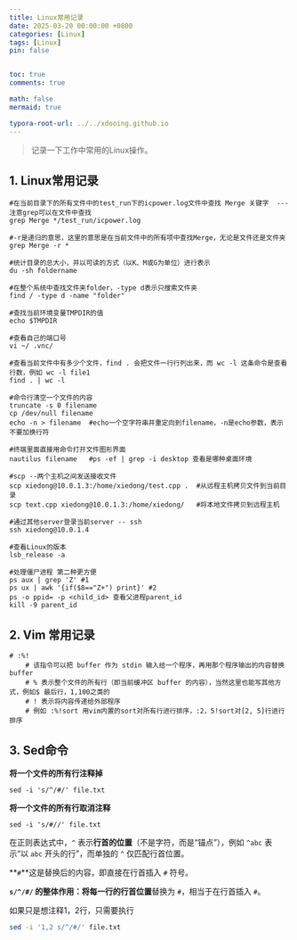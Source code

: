 ```yaml
---
title: Linux常用记录
date: 2025-03-20 00:00:00 +0800
categories: [Linux]
tags: [Linux]
pin: false


toc: true
comments: true

math: false
mermaid: true

typora-root-url: ../../xdooing.github.io
---
```






> 记录一下工作中常用的Linux操作。



## 1. Linux常用记录

```shell
#在当前目录下的所有文件中的test_run下的icpower.log文件中查找 Merge 关键字  ---注意grep可以在文件中查找
grep Merge */test_run/icpower.log

#-r是递归的意思，这里的意思是在当前文件中的所有项中查找Merge，无论是文件还是文件夹
grep Merge -r * 

#统计目录的总大小，并以可读的方式（以K、M或G为单位）进行表示
du -sh foldername

#在整个系统中查找文件夹folder，-type d表示只搜索文件夹
find / -type d -name "folder"

#查找当前环境变量TMPDIR的值
echo $TMPDIR

#查看自己的端口号
vi ~/ .vnc/ 

#查看当前文件中有多少个文件，find . 会把文件一行行列出来，而 wc -l 这条命令是查看行数，例如 wc -l file1
find . | wc -l

#命令行清空一个文件的内容
truncate -s 0 filename
cp /dev/null filename
echo -n > filename  #echo一个空字符串并重定向到filename，-n是echo参数，表示不要加换行符

#终端里面直接用命令打开文件图形界面
nautilus filename   #ps -ef | grep -i desktop 查看是哪种桌面环境

#scp --两个主机之间发送接收文件
scp xiedong@10.0.1.3:/home/xiedong/test.cpp .  #从远程主机拷贝文件到当前目录
scp text.cpp xiedong@10.0.1.3:/home/xiedong/   #将本地文件拷贝到远程主机

#通过其他server登录当前server -- ssh
ssh xiedong@10.0.1.4

#查看Linux的版本
lsb_release -a

#处理僵尸进程 第二种更方便
ps aux | grep 'Z' #1
ps ux | awk '{if($8=="Z+") print}' #2 
ps -o ppid= -p <child_id> 查看父进程parent_id
kill -9 parent_id
```



## 2. Vim 常用记录

```shell
# :%! 
	# 该指令可以把 buffer 作为 stdin 输入给一个程序，再用那个程序输出的内容替换 buffer
	# % 表示整个文件的所有行（即当前缓冲区 buffer 的内容），当然这里也能写其他方式，例如$ 最后行，1,100之类的
	# ! 表示将内容传递给外部程序
	# 例如 :%!sort 用vim内置的sort对所有行进行排序，:2，5!sort对[2, 5]行进行排序
```



## 3. Sed命令

**将一个文件的所有行注释掉**

```shell
sed -i 's/^/#/' file.txt
```

**将一个文件的所有行取消注释**

```shell
sed -i 's/#//' file.txt
```

在正则表达式中，`^` 表示**行首的位置**（不是字符，而是“锚点”），例如 `^abc` 表示“以 `abc` 开头的行”，而单独的 `^` 仅匹配行首位置。

**`#`**这是替换后的内容，即直接在行首插入 `#` 符号。

**`s/^/#/` 的整体作用：**将每一行的**行首位置**替换为 `#`，相当于在行首插入 `#`。

如果只是想注释1，2行，只需要执行

```bash
sed -i '1,2 s/^/#/' file.txt
```

